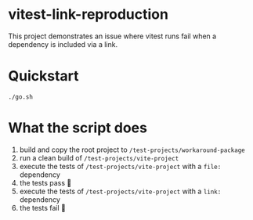 # vitest-link-reproduction

This project demonstrates an issue where vitest runs fail when a dependency
is included via a link.

# Quickstart

`./go.sh`

# What the script does

1. build and copy the root project to `/test-projects/workaround-package`
2. run a clean build of `/test-projects/vite-project`
3. execute the tests of `/test-projects/vite-project` with a `file:` dependency
4. the tests pass 🙂
5. execute the tests of `/test-projects/vite-project` with a `link:` dependency
6. the tests fail 🙁
